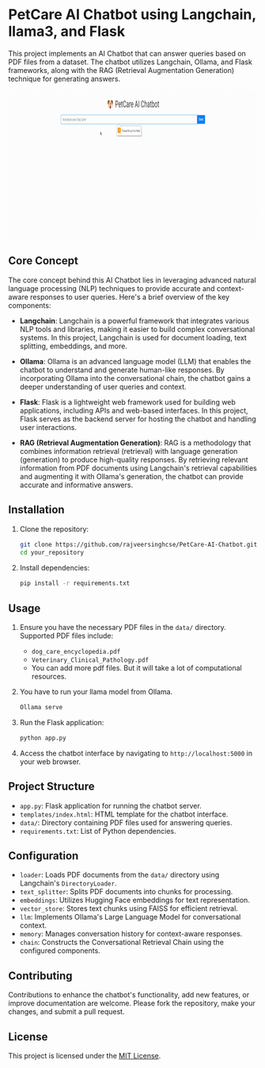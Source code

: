 # PetCare AI Chatbot using Langchain, llama3, and Flask

This project implements an AI Chatbot that can answer queries based on PDF files from a dataset. The chatbot utilizes Langchain, Ollama, and Flask frameworks, along with the RAG (Retrieval Augmentation Generation) technique for generating answers.

<p><img height="300" width="1000" src="https://github.com/rajveersinghcse/rajveersinghcse/blob/master/img/PetCare-AI-Chatbot.gif" alt="gif"></p>

## Core Concept

The core concept behind this AI Chatbot lies in leveraging advanced natural language processing (NLP) techniques to provide accurate and context-aware responses to user queries. Here's a brief overview of the key components:

- **Langchain**: Langchain is a powerful framework that integrates various NLP tools and libraries, making it easier to build complex conversational systems. In this project, Langchain is used for document loading, text splitting, embeddings, and more.

- **Ollama**: Ollama is an advanced language model (LLM) that enables the chatbot to understand and generate human-like responses. By incorporating Ollama into the conversational chain, the chatbot gains a deeper understanding of user queries and context.

- **Flask**: Flask is a lightweight web framework used for building web applications, including APIs and web-based interfaces. In this project, Flask serves as the backend server for hosting the chatbot and handling user interactions.

- **RAG (Retrieval Augmentation Generation)**: RAG is a methodology that combines information retrieval (retrieval) with language generation (generation) to produce high-quality responses. By retrieving relevant information from PDF documents using Langchain's retrieval capabilities and augmenting it with Ollama's generation, the chatbot can provide accurate and informative answers.

## Installation

1. Clone the repository:
   ```bash
   git clone https://github.com/rajveersinghcse/PetCare-AI-Chatbot.git
   cd your_repository
   ```

2. Install dependencies:
   ```bash
   pip install -r requirements.txt
   ```

## Usage

1. Ensure you have the necessary PDF files in the `data/` directory. Supported PDF files include:
   - `dog_care_encyclopedia.pdf`
   - `Veterinary_Clinical_Pathology.pdf`
   - You can add more pdf files. But it will take a lot of computational resources.

2. You have to run your llama model from Ollama.
   ```bash
   Ollama serve
   ```

4. Run the Flask application:
   ```bash
   python app.py
   ```

5. Access the chatbot interface by navigating to `http://localhost:5000` in your web browser.

## Project Structure

- `app.py`: Flask application for running the chatbot server.
- `templates/index.html`: HTML template for the chatbot interface.
- `data/`: Directory containing PDF files used for answering queries.
- `requirements.txt`: List of Python dependencies.

## Configuration

- `loader`: Loads PDF documents from the `data/` directory using Langchain's `DirectoryLoader`.
- `text_splitter`: Splits PDF documents into chunks for processing.
- `embeddings`: Utilizes Hugging Face embeddings for text representation.
- `vector_store`: Stores text chunks using FAISS for efficient retrieval.
- `llm`: Implements Ollama's Large Language Model for conversational context.
- `memory`: Manages conversation history for context-aware responses.
- `chain`: Constructs the Conversational Retrieval Chain using the configured components.

## Contributing

Contributions to enhance the chatbot's functionality, add new features, or improve documentation are welcome. Please fork the repository, make your changes, and submit a pull request.

## License

This project is licensed under the [MIT License](LICENSE).
